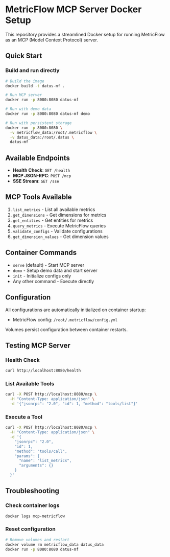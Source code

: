 # MetricFlow MCP Server Docker Setup

This repository provides a streamlined Docker setup for running MetricFlow as an MCP (Model Context Protocol) server.

## Quick Start

### Build and run directly
```bash
# Build the image
docker build -t datus-mf .

# Run MCP server
docker run -p 8080:8080 datus-mf

# Run with demo data
docker run -p 8080:8080 datus-mf demo

# Run with persistent storage
docker run -p 8080:8080 \
  -v metricflow_data:/root/.metricflow \
  -v datus_data:/root/.datus \
  datus-mf
```


## Available Endpoints

- **Health Check**: `GET /health`
- **MCP JSON-RPC**: `POST /mcp`
- **SSE Stream**: `GET /sse`

## MCP Tools Available

1. `list_metrics` - List all available metrics
2. `get_dimensions` - Get dimensions for metrics
3. `get_entities` - Get entities for metrics
4. `query_metrics` - Execute MetricFlow queries
5. `validate_configs` - Validate configurations
6. `get_dimension_values` - Get dimension values

## Container Commands

- `serve` (default) - Start MCP server
- `demo` - Setup demo data and start server
- `init` - Initialize configs only
- Any other command - Execute directly

## Configuration

All configurations are automatically initialized on container startup:
- MetricFlow config: `/root/.metricflow/config.yml`

Volumes persist configuration between container restarts.

## Testing MCP Server

### Health Check
```bash
curl http://localhost:8080/health
```

### List Available Tools
```bash
curl -X POST http://localhost:8080/mcp \
  -H "Content-Type: application/json" \
  -d '{"jsonrpc": "2.0", "id": 1, "method": "tools/list"}'
```

### Execute a Tool
```bash
curl -X POST http://localhost:8080/mcp \
  -H "Content-Type: application/json" \
  -d '{
    "jsonrpc": "2.0",
    "id": 1,
    "method": "tools/call",
    "params": {
      "name": "list_metrics",
      "arguments": {}
    }
  }'
```

## Troubleshooting

### Check container logs
```bash
docker logs mcp-metricflow
```

### Reset configuration
```bash
# Remove volumes and restart
docker volume rm metricflow_data datus_data
docker run -p 8080:8080 datus-mf
```